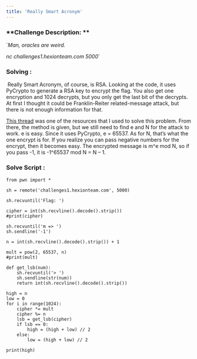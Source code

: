 ```yaml
---
title: 'Really Smart Acronym'
---
```


### **Challenge Description: **

`*Man, oracles are weird.*

*nc challenges1.hexionteam.com 5000*`



### **Solving :** 

​	Really Smart Acronym, of course, is RSA. Looking at the code, it uses PyCrypto to generate a RSA key to encrypt the flag. You also get one encryption and 1024 decrypts, but you only get the last bit of the decrypts. At first I thought it could be Franklin-Reiter related-message attack, but there is not enough information for that.

<!--more-->

[	This thread](https://crypto.stackexchange.com/questions/11053/rsa-least-significant-bit-oracle-attack) was one of the resources that I used to solve this problem. From there, the method is given, but we still need to find e and N for the attack to work. e is easy. Since it uses PyCrypto, e = 65537. As for N, that’s what the one encrypt is for. If you realize you can pass negative numbers for the encrypt, then it becomes easy. The encrypted message is m^e mod N, so if you pass -1, it is -1^65537 mod N = N – 1.

### **Solve Script :** 

```
from pwn import *

sh = remote('challenges1.hexionteam.com', 5000)

sh.recvuntil('Flag: ')

cipher = int(sh.recvline().decode().strip())
#print(cipher)

sh.recvuntil('m => ')
sh.sendline('-1')

n = int(sh.recvline().decode().strip()) + 1

mult = pow(2, 65537, n)
#print(mult)

def get_lsb(num):
	sh.recvuntil('> ')
	sh.sendline(str(num))
	return int(sh.recvline().decode().strip())

high = n
low = 0
for i in range(1024):
	cipher *= mult
	cipher %= n
	lsb = get_lsb(cipher)
	if lsb == 0:
		high = (high + low) // 2
	else:
		low = (high + low) // 2

print(high)
```





